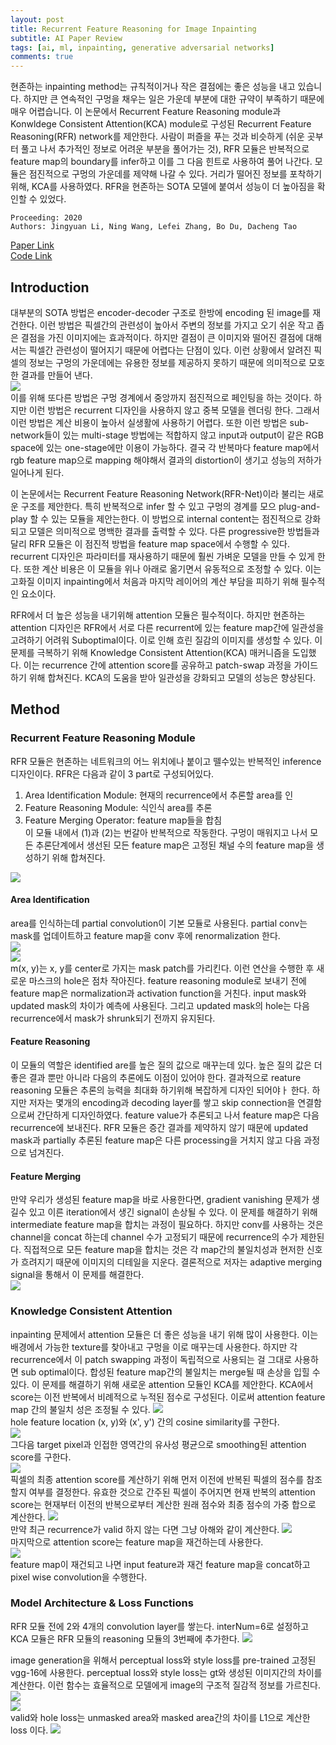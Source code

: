 ```yaml
---
layout: post  
title: Recurrent Feature Reasoning for Image Inpainting       
subtitle: AI Paper Review    
tags: [ai, ml, inpainting, generative adversarial networks]  
comments: true
---  
```


현존하는 inpainting method는 규칙적이거나 작은 결점에는 좋은 성능을 내고 있습니다. 하지만 큰 연속적인 구멍을 채우는 일은 가운데 부분에 대한 규약이 부족하기 때문에 매우 어렵습니다.
이 논문에서 Recurrent Feature Reasoning module과 Konwldege Consistent Attention(KCA) module로 구성된 Recurrent Feature Reasoning(RFR) network를 제안한다. 
사람이 퍼즐을 푸는 것과 비슷하게 (쉬운 곳부터 풀고 나서 추가적인 정보로 어려운 부분을 풀어가는 것), RFR 모듈은 반복적으로 feature map의 boundary를 infer하고 
이를 그 다음 힌트로 사용하여 풀어 나간다.
모듈은 점진적으로 구멍의 가운데를 제약해 나갈 수 있다. 
거리가 떨어진 정보를 포착하기 위해, KCA를 사용하였다. 
RFR을 현존하는 SOTA 모델에 붙여서 성능이 더 높아짐을 확인할 수 있었다.

```
Proceeding: 2020  
Authors: Jingyuan Li, Ning Wang, Lefei Zhang, Bo Du, Dacheng Tao  
```

[Paper Link](https://openaccess.thecvf.com/content_CVPR_2020/papers/Li_Recurrent_Feature_Reasoning_for_Image_Inpainting_CVPR_2020_paper.pdf)  
[Code Link](https://github.com/jingyuanli001/RFR-Inpainting)   


## Introduction
대부분의 SOTA 방법은 encoder-decoder 구조로 한방에 encoding 된 image를 재건한다.
이런 방법은 픽셀간의 관련성이 높아서 주변의 정보를 가지고 오기 쉬운 작고 좁은 결점을 가진 이미지에는 효과적이다.
하지만 결점이 큰 이미지와 떨어진 결점에 대해서는 픽셀간 관련성이 떨어지기 때문에 어렵다는 단점이 있다.
이런 상황에서 알려진 픽셀의 정보는 구멍의 가운데에는 유용한 정보를 제공하지 못하기 때문에 의미적으로 모호한 결과를 만들어 낸다.   
![](../assets/resource/ai_paper/paper8/1.png)  
이를 위해 또다른 방법은 구멍 경계에서 중앙까지 점진적으로 페인팅을 하는 것이다. 하지만 이런 방법은 recurrent 디자인을 사용하지 않고 중복 모델을 렌더링 한다.
그래서 이런 방법은 계산 비용이 높아서 실생활에 사용하기 어렵다.
또한 이런 방법은 sub-network들이 있는 multi-stage 방법에는 적합하지 않고 input과 output이 같은 RGB space에 있는 one-stage에만 이용이 가능하다. 
결국 각 반복마다 feature map에서 rgb feature map으로 mapping 해야해서 결과의 distortion이 생기고 성능의 저하가 일어나게 된다.  

이 논문에서는 Recurrent Feature Reasoning Network(RFR-Net)이라 불리는 새로운 구조를 제안한다.
특히 반복적으로 infer 할 수 있고 구멍의 경계를 모으 plug-and-play 할 수 있는 모듈을 제안는한다.
이 방법으로 internal content는 점진적으로 강화되고 모델은 의미적으로 명백한 결과를 출력할 수 있다. 
다른 progressive한 방법들과 달리 RFR 모듈은 이 점진적 방법을 feature map space에서 수행할 수 있다. 
recurrent 디자인은 파라미터를 재사용하기 때문에 훨씬 가벼운 모델을 만들 수 있게 한다.
또한 계산 비용은 이 모듈을 위나 아래로 옮기면서 유동적으로 조정할 수 있다.
이는 고화질 이미지 inpainting에서 처음과 마지막 레이어의 계산 부담을 피하기 위해 필수적인 요소이다. 

RFR에서 더 높은 성능을 내기위해 attention 모듈은 필수적이다.
하지만 현존하는 attention 디자인은 RFR에서 서로 다른 recurrent에 있는 feature map간에 일관성을 고려하기 어려워 Suboptimal이다.
이로 인해 흐린 질감의 이미지를 생성할 수 있다.
이 문제를 극복하기 위해 Knowledge Consistent Attention(KCA) 매커니즘을 도입했다.
이는 recurrence 간에 attention score를 공유하고 patch-swap 과정을 가이드하기 위해 합쳐진다.
KCA의 도움을 받아 일관성을 강화되고 모델의 성능은 향상된다.
 
## Method
### Recurrent Feature Reasoning Module
RFR 모듈은 현존하는 네트워크의 어느 위치에나 붙이고 뗄수있는 반복적인 inference 디자인이다.
RFR은 다음과 같이 3 part로 구성되어있다.
1. Area Identification Module: 현재의 recurrence에서 추론할 area를 인
2. Feature Reasoning Module: 식인식 area를 추론
3. Feature Merging Operator: feature map들을 합침  
이 모듈 내에서 (1)과 (2)는 번갈아 반복적으로 작동한다. 
구멍이 매워지고 나서 모든 추론단계에서 생선된 모든 feature map은 고정된 채널 수의 feature map을 생성하기 위해 합쳐진다.  

![](../assets/resource/ai_paper/paper8/2.png)  

#### Area Identification
area를 인식하는데 partial convolution이 기본 모듈로 사용된다.
partial conv는 mask를 업데이트하고 feature map을 conv 후에 renormalization 한다.   
![](../assets/resource/ai_paper/paper8/3.png)  
![](../assets/resource/ai_paper/paper8/4.png)  
m(x, y)는 x, y를 center로 가지는 mask patch를 가리킨다. 
이런 연산을 수행한 후 새로운 마스크의 hole은 점차 작아진다.
feature reasoning module로 보내기 전에 feature map은 normalization과 activation function을 거친다. 
input mask와 updated mask의 차이가 예측에 사용된다.
그리고 updated mask의 hole는 다음 recurrence에서 mask가 shrunk되기 전까지 유지된다. 

#### Feature Reasoning
이 모듈의 역할은 identified are를 높은 질의 값으로 매꾸는데 있다.
높은 질의 값은 더 좋은 결과 뿐만 아니라 다음의 추론에도 이점이 있어야 한다.
결과적으로 reature reasoning 모듈은 추론의 능력을 최대화 하기위해 복잡하게 디자인 되어야ㅏ 한다. 
하지만 저자는 몇개의 encoding과 decoding layer를 쌓고 skip connection을 연결함으로써 간단하게 디자인하였다.
feature value가 추론되고 나서 feature map은 다음 recurrence에 보내진다.
RFR 모듈은 증간 결과를 제약하지 않기 때문에 updated mask과 partially 추론된 feature map은 다른 processing을 거치지 않고 다음 과정으로 넘겨진다.

#### Feature Merging
만약 우리가 생성된 feature map을 바로 사용한다면, gradient vanishing 문제가 생길수 있고 이른 iteration에서 생긴 signal이 손상될 수 있다.
이 문제를 해결하기 위해 intermediate feature map을 합치는 과정이 필요하다.
하지만 conv를 사용하는 것은 channel을 concat 하는데 channel 수가 고정되기 때문에 recurrence의 수가 제한된다.
직접적으로 모든 feature map을 합치는 것은 각 map간의 불일치성과 현저한 신호가 흐려지기 때문에 이미지의 디테일을 지운다.
결론적으로 저자는 adaptive merging signal을 통해서 이 문제를 해결한다.  
![](../assets/resource/ai_paper/paper8/5.png)  

### Knowledge Consistent Attention
inpainting 문제에서 attention 모듈은 더 좋은 성능을 내기 위해 많이 사용한다.
이는 배경에서 가능한 texture를 찾아내고 구멍을 이로 매꾸는데 사용한다.
하지만 각 recurrence에서 이 patch swapping 과정이 독립적으로 사용되는 걸 그대로 사용하면 sub optimal이다.
합성된 feature map간의 불일치는 merge될 때 손상을 입힐 수 있다. 
이 문제를 해결하기 위해 새로운 attention 모듈인 KCA를 제안한다.
KCA에서 score는 이전 반복에서 비례적으로 누적된 점수로 구성된다. 이로써 attention feature map 간의 불일치 성은 조정될 수 있다. 
![](../assets/resource/ai_paper/paper8/6.png)  
hole feature location (x, y)와 (x', y') 간의 cosine similarity를 구한다.  
![](../assets/resource/ai_paper/paper8/7.png)  
그다음 target pixel과 인접한 영역간의 유사성 평균으로 smoothing된 attention score를 구한다.  
![](../assets/resource/ai_paper/paper8/8.png)  
픽셀의 최종 attention score를 계산하기 위해 먼저 이전에 반복된 픽셀의 점수를 참조할지 여부를 결정한다.
유효한 것으로 간주된 픽셀이 주어지면 현재 반복의 attention score는 현재부터 이전의 반복으로부터 계산한 원래 점수와 최종 점수의 가중 합으로 계산한다.
![](../assets/resource/ai_paper/paper8/9.png)  
만약 최근 recurrence가 valid 하지 않는 다면 그냥 아해와 같이 계산한다. 
![](../assets/resource/ai_paper/paper8/10.png)  
마지막으로 attention score는 feature map을 재건하는데 사용한다.  
![](../assets/resource/ai_paper/paper8/11.png)  
feature map이 재건되고 나면 input feature과 재건 feature map을 concat하고 pixel wise convolution을 수행한다. 

### Model Architecture & Loss Functions
RFR 모듈 전에 2와 4개의 convolution layer를 쌓는다.
interNum=6로 설정하고 KCA 모듈은 RFR 모듈의 reasoning 모듈의 3번째에 추가한다.
![](../assets/resource/ai_paper/paper8/12.png)  

image generation을 위해서 perceptual loss와 style loss를 pre-trained 고정된 vgg-16에 사용한다.
perceptual loss와 style loss는 gt와 생성된 이미지간의 차이를 계산한다.
이런 함수는 효율적으로 모델에게 image의 구조적 질감적 정보를 가르친다.
![](../assets/resource/ai_paper/paper8/13.png)  
![](../assets/resource/ai_paper/paper8/14.png)  
valid와 hole loss는 unmasked area와 masked area간의 차이를 L1으로 계산한 loss 이다.
![](../assets/resource/ai_paper/paper8/15.png)  




